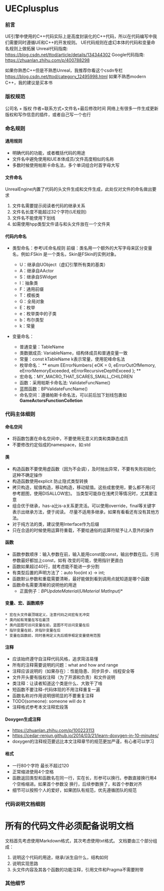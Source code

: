 <!---
   Copyright (C) 2024  All rights reserved.

   Author        : OceanEyeFF
   Email         : fdch00@163.com
   File Name     : UECplusplus.md
   Last Modified : 2024-10-12 21:57
   Describe      : 

--->

UECplusplus
======

### 前言
UE引擎中使用的C++代码实际上是高度封装化的C++代码，所以在代码编写中我们需要同时遵循UE和C++的开发规则。
UE代码规则在虚幻本体的代码和变量命名规则上做拓展
Unreal代码指南: https://blog.csdn.net/ttod/article/details/134344302
Google代码指南: https://zhuanlan.zhihu.com/p/400788298

如果你熟悉C++但是不熟悉Unreal，我推荐你看这个csdn专栏 https://blog.csdn.net/ttod/category_12495998.html
如果不熟悉modern C++，我的建议是买本书

### 版权规范

公司名 + 版权
作者+联系方式+文件名+最后修改时间
网络上有很多一件生成更新版权和写作信息的插件，或者自己写一个也行

### 命名规则

#### 通用规则

* 明确代码的功能，或者概括代码的用途
* 文件名中避免使用和UE本体成员/文件高度相似的名称
* 多数时候使用帕斯卡命名法，多个单词组合时首字母大写

#### 文件命名

UnrealEngine内置了代码的头文件生成和文件生成，此处仅对文件的命名做出要求
1. 文件名需要提示阅读者代码的继承关系
2. 文件名长度不能超过32个字符(UE规则)
3. 文件名不能使用下划线
4. 如需使用hpp类型文件请与和头文件放在一个文件夹

#### 代码内命名

* 类型命名：参考UE命名规则
前缀：类名用一个额外的大写字母来区分变量名，例如:FSkin 是一个类名，Skin是FSkin的实例对象。
	* U：继承自UObject（虚幻引擎所有类的基类）
	* A：继承自AActor
	* S：继承自SWidget
	* I：抽象类
	* F：通用前缀
	* T：模板类
	* G：全局对象
	* E：枚举
	* e：枚举类中的子类
	* b：布尔类型
	* k：常量

* 变量命名：
	* 普通变量：TableName
	* 类数据成员: VariableName，结构体成员和普通变量一致
	* 常量：const kTableName k表示常量，使用驼峰命名法
	* 枚举命名：
	**   enum EErrorNumbers{
		eOK = 0,
		eErrorOutOfMemory,
		eErrorMemoryExceeded,
		eErrorRecursiveDepthExceed
	   }; **
	* 宏命名：MY_MACRO_THAT_SCARES_SMALL_CHILDREN
	* 函数：采用帕斯卡命名法: ValidateFuncName()
	* 蓝图函数：BPValidateFuncName()
	* 命名空间：遵循帕斯卡命名法，可以前后加下划线包裹如 __GameActorsFunctionColletion__

### 代码主体细则

#### 命名空间

* 将函数包裹在命名空间中，不要使用无意义的类和类静态成员
* 不要修改约定俗成的namespace，如:std

#### 类

* 构造函数不要使用虚函数（因为不会调），及时抛出异常，不要有失败初始化这种不确定操作
* 构造函数使用explicit 防止隐式类型转换
* 拷贝构造，赋值构造，移动构造，移动赋值。这些成套使用，要么都不用(可参考题图，使用DISALLOW宏)。
  当类型可能存在浅拷贝等情况时，尤其要注意
* 组合优于继承，has-a比is-a关系更灵活。可以使用override，final等关键字表示出继承方法，便于阅读。
  尽量不适用多继承，如果有看看还有没有其他方法。
* 对于纯方法的类，建议使用Interface作为后缀
* 只在合适的时候使用运算符重载，不要给通俗的运算符赋予让人意外的操作

#### 函数
* 函数参数顺序：输入参数在前，输入能用const就const，输出参数在后。引用参数最好都加上const，如有
  改变的可能，使用指针更直白
* 函数如果超过40行，就考虑能不能进一步分割
* 有类型后置的声明方法了：auto foo(int x) -> int;
* 函数默认参数和重载需要清晰，最好能做到看到调用点就知道是哪个函数
* 函数命名需要清晰的说明他的用途
	* 正面例子：**BPUpdateMaterial(UMaterial* MatInput)**

#### 变量、宏、函数顺序
	* 宏在头文件最顶端定义，注意代码之间宏有无冲突
	* 类内如有常量在写在最顶
	* 类内蓝图可访问变量在前，蓝图不可访问变量在后
	* 指针变量在前，非指针变量在后
	* 变量在函数前，同时善用定义先后顺序框定变量使用范围

#### 注释
* 应该始终遵守自注释代码风格，追求简洁易懂
* 所有的注释需要说明的问题：what and how and range
* 注释应该说明的（如果存在）：性能隐患、同步异步、线程安全等
* 文件开头要有版权注释（为了开源和负责）和文件说明
* 类注释：让读者知道这个类是什么、大致干了啥
* 短函数不要注释-代码体现的不用注释重复一遍
* 函数名称对作用说明很明显的不要重复注释
* TODO(someone): someone will do it
* 注释格式参考本文注释宏段落

#### Doxygen生成注释
* https://zhuanlan.zhihu.com/p/100223113
* https://cedar-renjun.github.io/2014/03/21/learn-doxygen-in-10-minutes/
* doxygen的注释规范要远比本文注释章节的规范更加严谨，有心者可以学习

#### 格式
* 一行80个字符 最长不超过120
* 正常缩进使用4个空格
* 函数返回类型和函数名在同一行，实在长，形参可以换行。参数直接换行用4个空格缩进。如果首个参数没
  换行，后续参数换了，和首个参数对齐
* 细节可以按照个人的爱好，如果团队有规范，优先遵循团队的规范

### 代码说明文档细则

# 所有的代码文件必须配备说明文档

文档首先考虑使用Markdown格式，其次考虑使用txt格式。
文档要由三个部分组成：
1. 说明这个代码的用途，继承/派生自什么，结构如何
2. 说明实现思路
3. 头文件内容及其各个函数的功能注释，引用文件和Pragma不需要附带

### 其他细节


